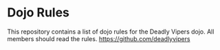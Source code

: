 Dojo Rules
==========

This repository contains a list of dojo rules for the Deadly Vipers dojo.
All members should read the rules.
https://github.com/deadlyvipers

